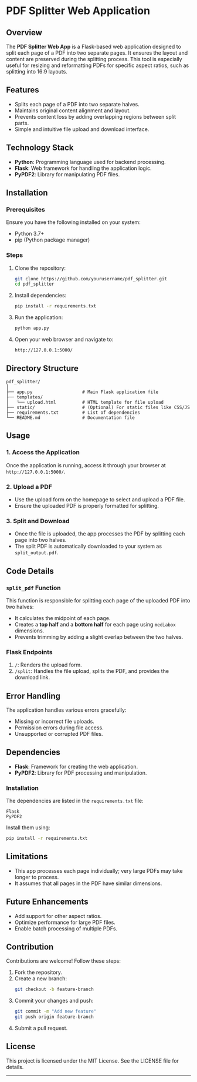 # PDF Splitter Web Application

## Overview

The **PDF Splitter Web App** is a Flask-based web application designed to split each page of a PDF into two separate pages. It ensures the layout and content are preserved during the splitting process. This tool is especially useful for resizing and reformatting PDFs for specific aspect ratios, such as splitting into 16:9 layouts.

## Features

- Splits each page of a PDF into two separate halves.
- Maintains original content alignment and layout.
- Prevents content loss by adding overlapping regions between split parts.
- Simple and intuitive file upload and download interface.

## Technology Stack

- **Python**: Programming language used for backend processing.
- **Flask**: Web framework for handling the application logic.
- **PyPDF2**: Library for manipulating PDF files.

## Installation

### Prerequisites

Ensure you have the following installed on your system:

- Python 3.7+
- pip (Python package manager)

### Steps

1. Clone the repository:

   ```bash
   git clone https://github.com/yourusername/pdf_splitter.git
   cd pdf_splitter
   ```

2. Install dependencies:

   ```bash
   pip install -r requirements.txt
   ```

3. Run the application:

   ```bash
   python app.py
   ```

4. Open your web browser and navigate to:

   ```
   http://127.0.0.1:5000/
   ```

## Directory Structure

```
pdf_splitter/
│
├── app.py                   # Main Flask application file
├── templates/
│   └── upload.html          # HTML template for file upload
├── static/                  # (Optional) For static files like CSS/JS
├── requirements.txt         # List of dependencies
└── README.md                # Documentation file
```

## Usage

### 1. Access the Application

Once the application is running, access it through your browser at `http://127.0.0.1:5000/`.

### 2. Upload a PDF

- Use the upload form on the homepage to select and upload a PDF file.
- Ensure the uploaded PDF is properly formatted for splitting.

### 3. Split and Download

- Once the file is uploaded, the app processes the PDF by splitting each page into two halves.
- The split PDF is automatically downloaded to your system as `split_output.pdf`.

## Code Details

### `split_pdf` Function

This function is responsible for splitting each page of the uploaded PDF into two halves:

- It calculates the midpoint of each page.
- Creates a **top half** and a **bottom half** for each page using `mediabox` dimensions.
- Prevents trimming by adding a slight overlap between the two halves.

### Flask Endpoints

1. `/`: Renders the upload form.
2. `/split`: Handles the file upload, splits the PDF, and provides the download link.

## Error Handling

The application handles various errors gracefully:

- Missing or incorrect file uploads.
- Permission errors during file access.
- Unsupported or corrupted PDF files.

## Dependencies

- **Flask**: Framework for creating the web application.
- **PyPDF2**: Library for PDF processing and manipulation.

### Installation

The dependencies are listed in the `requirements.txt` file:

```plaintext
Flask
PyPDF2
```

Install them using:

```bash
pip install -r requirements.txt
```

## Limitations

- This app processes each page individually; very large PDFs may take longer to process.
- It assumes that all pages in the PDF have similar dimensions.

## Future Enhancements

- Add support for other aspect ratios.
- Optimize performance for large PDF files.
- Enable batch processing of multiple PDFs.

## Contribution

Contributions are welcome! Follow these steps:

1. Fork the repository.
2. Create a new branch:
   ```bash
   git checkout -b feature-branch
   ```
3. Commit your changes and push:
   ```bash
   git commit -m "Add new feature"
   git push origin feature-branch
   ```
4. Submit a pull request.

## License

This project is licensed under the MIT License. See the LICENSE file for details.

---
